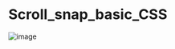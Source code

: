 # Scroll_snap_basic_CSS

![image](https://user-images.githubusercontent.com/99143307/206594612-c7ee6bdf-b1cc-484c-adda-6da5ed1a4b0d.png)
